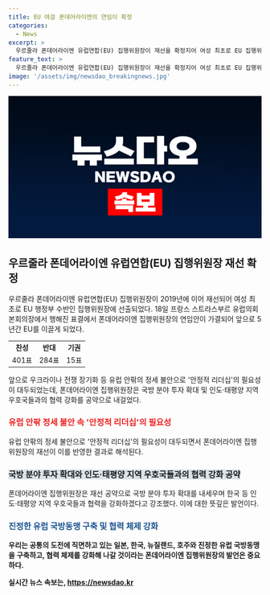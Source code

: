 ```yaml
---
title: EU 여걸 폰데어라이엔의 연임이 확정
categories:
  - News
excerpt: >
  우르줄라 폰데어라이엔 유럽연합(EU) 집행위원장이 재선을 확정지어 여성 최초로 EU 집행위원장으로 연임했다. 프랑스 스트라스부르 유럽의회 본회의장에서 투표를 통해 5년간의 연임을 승인받았으며, 이는 유럽 안팎의 정세 불안으로 인해 안정적 리더십이 요구되는 시점에서 기댓되는 결과다. 또한, 폰데어라이엔 집행위원장은 국방 분야 투자 확대와 인도·태평양 지역 우호국들과의 협력을 공약으로 내세우며, 진정한 유럽 국방동맹을 구축하고 협력할 것을 강조했다. (150자)
feature_text: >
  우르줄라 폰데어라이엔 유럽연합(EU) 집행위원장이 재선을 확정지어 여성 최초로 EU 집행위원장으로 연임했다. 프랑스 스트라스부르 유럽의회 본회의장에서 투표를 통해 5년간의 연임을 승인받았으며, 이는 유럽 안팎의 정세 불안으로 인해 안정적 리더십이 요구되는 시점에서 기댓되는 결과다. 또한, 폰데어라이엔 집행위원장은 국방 분야 투자 확대와 인도·태평양 지역 우호국들과의 협력을 공약으로 내세우며, 진정한 유럽 국방동맹을 구축하고 협력할 것을 강조했다. (150자)
image: '/assets/img/newsdao_breakingnews.jpg'
---
```


<p><img src="/assets/img/newsdao_breakingnews.jpg" alt="bookingtag 속보" /></p>

<h2 data-ke-size="size26">우르줄라 폰데어라이엔 유럽연합(EU) 집행위원장 재선 확정</h2>

<p data-ke-size="size16">우르줄라 폰데어라이엔 유럽연합(EU) 집행위원장이 2019년에 이어 재선되어 여성 최초로 EU 행정부 수반인 집행위원장에 선출되었다. 18일 프랑스 스트라스부르 유럽의회 본회의장에서 행해진 표결에서 폰데어라이엔 집행위원장의 연임안이 가결되어 앞으로 5년간 EU를 이끌게 되었다.</p>

<table>
  <tr>
    <td style="text-align: center; height: 17px;"><b>찬성</b></td>
    <td style="text-align: center; height: 17px;"><b>반대</b></td>
    <td style="text-align: center; height: 17px;"><b>기권</b></td>
  </tr>
  <tr>
    <td style="text-align: center; height: 17px;">401표</td>
    <td style="text-align: center; height: 17px;">284표</td>
    <td style="text-align: center; height: 17px;">15표</td>
  </tr>
</table>

<p data-ke-size="size16">앞으로 우크라이나 전쟁 장기화 등 유럽 안팎의 정세 불안으로 '안정적 리더십'의 필요성이 대두되었는데, 폰데어라이엔 집행위원장은 국방 분야 투자 확대 및 인도·태평양 지역 우호국들과의 협력 강화를 공약으로 내걸었다.</p>

<h3><b><span style="color: #ee2323;">유럽 안팎 정세 불안 속 '안정적 리더십'의 필요성</span></b></h3>

<p data-ke-size="size16">유럽 안팎의 정세 불안으로 '안정적 리더십'의 필요성이 대두되면서 폰데어라이엔 집행위원장의 재선이 이를 반영한 결과로 해석된다.</p>

<h3><b><span style="background-color: #21538527;">국방 분야 투자 확대와 인도·태평양 지역 우호국들과의 협력 강화 공약</span></b></h3>

<p data-ke-size="size16">폰데어라이엔 집행위원장은 재선 공약으로 국방 분야 투자 확대를 내세우며 한국 등 인도·태평양 지역 우호국들과 협력을 강화하겠다고 강조했다. 이에 대한 뜻깊은 발언이다.</p>

<h3><b><span style="color: #1a5490;">진정한 유럽 국방동맹 구축 및 협력 체제 강화</span><b></h3>

<p data-ke-size="size16">우리는 공통의 도전에 직면하고 있는 일본, 한국, 뉴질랜드, 호주와 진정한 유럽 국방동맹을 구축하고, 협력 체제를 강화해 나갈 것이라는 폰데어라이엔 집행위원장의 발언은 중요하다.</p>
실시간 뉴스 속보는, <a href="https://newsdao.kr" rel="dofollow">https://newsdao.kr</a>


